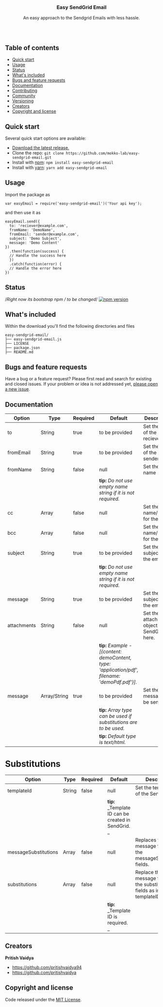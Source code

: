<p align="center">
  <h3 align="center">Easy SendGrid Email</h3>

  <p align="center">
    An easy approach to the Sendgrid Emails with less hassle.
    <br>
    <br>
  </p>
</p>
<br>

## Table of contents

- [Quick start](#quick-start)
- [Usage](#usage)
- [Status](#status)
- [What's included](#whats-included)
- [Bugs and feature requests](#bugs-and-feature-requests)
- [Documentation](#documentation)
- [Contributing](#contributing)
- [Community](#community)
- [Versioning](#versioning)
- [Creators](#creators)
- [Copyright and license](#copyright-and-license)


## Quick start

Several quick start options are available:

- [Download the latest release.](https://github.com/mokko-lab/easy-sendgrid-email/archive/master.zip)
- Clone the repo: `git clone https://github.com/mokko-lab/easy-sendgrid-email.git`
- Install with [npm](https://www.npmjs.com/): `npm install easy-sendgrid-email`
- Install with [yarn](https://yarnpkg.com/): `yarn add easy-sendgrid-email`

## Usage

Import the package as

```
var easyEmail = require('easy-sendgrid-email')('Your api key');
```

and then use it as 

```
easyEmail.send({
  to: 'reciever@example.com',
  fromName: 'DemoName',
  fromEmail: 'sender@example.com',
  subject: 'Demo Subject',
  message: 'Demo Content'
})
  .then(function(success) {
  // Handle the success here
  })
  .catch(function(error) {
  // Handle the error here
})
```

## Status

/*Right now its bootstrap npm / to be changed*/
[![npm version](https://img.shields.io/npm/v/bootstrap.svg)](https://www.npmjs.com/package/bootstrap)

## What's included

Within the download you'll find the following directories and files

```
easy-sendgrid-email/
├── easy-sendgrid-email.js
├── LICENSE
├── package.json
├── README.md

```

## Bugs and feature requests

Have a bug or a feature request? Please first read and search for existing and closed issues. If your problem or idea is not addressed yet, [please open a new issue](https://github.com/mokko-lab/easy-sendgrid-email/issues/new).

## Documentation
Option | Type | Required | Default | Description
------------- | ------------- | ------------- | ------------- | -------------
to | String | true | to be provided | Set the email of the reciever
fromEmail | String | true | to be provided | Set the email of the sender
fromName | String | false | null | Set the email name
|  | | |**tip:** _Do not use empty name string if it is not required._
cc | Array | false | null | Set the email name/names for the cc.
bcc | Array | false | null | Set the email name/names for the bcc.
subject | String | true | to be provided | Set the subject of the email.
|  | | |**tip:** _Do not use empty name string if it is not required._
message | String | true | to be provided | Set the subject of the email.
attachments | String | false | null | Set the attachments object of the SendGrid here.
|  | | |**tip:** _Example - [{content: demoContent, type: 'application/pdf', filename: 'demoPdf.pdf'}]._
message | Array/String | true | to be provided | Set the message to be sent.
|  | | |**tip:** _Array type can be used if substitutions are to be used._
|  | | |**tip:** _Default type is text/html._

# Substitutions
Option | Type | Required | Default | Description
------------- | ------------- | ------------- | ------------- | -------------
templateId | String | false | null | Set the template ID of the SendGrid.
|  | | |**tip:** _Template ID can be created in SendGrid. _
messageSubstitutions | Array | false | null | Replaces the message fields with the messageSubstitution fields.
substitutions | Array | false | null | Replace the message fields with the substitution fields as in SendGrid templateID.
|  | | |**tip:** _Template ID is required. _

## Creators

**Pritish Vaidya**

- <https://github.com/pritishvaidya94>
- <https://github.com/pritishvaidya>


## Copyright and license
Code released under the [MIT License](https://github.com/mokko-lab/easy-sendgrid-email/blob/master/LICENSE).
